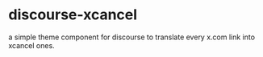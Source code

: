 # discourse-xcancel
a simple theme component for discourse to translate every x.com link into xcancel ones.
